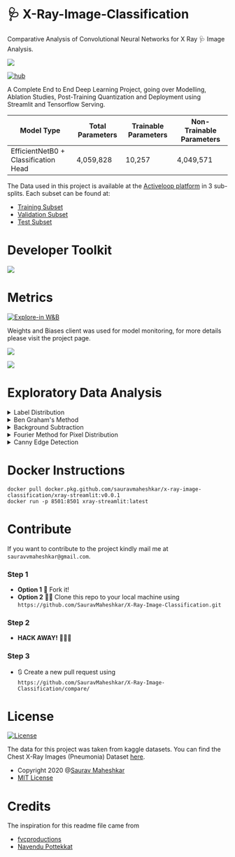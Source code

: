 # 🩺 X-Ray-Image-Classification

Comparative Analysis of Convolutional Neural Networks for X Ray 🩺 Image Analysis.

![](https://github.com/SauravMaheshkar/X-Ray-Image-Classification/blob/main/assets/xray-app.gif?raw=true)

[![hub](https://img.shields.io/badge/powered%20by-hub%20-ff5a1f.svg)](https://github.com/activeloopai/Hub)


A Complete End to End Deep Learning Project, going over Modelling, Ablation Studies, Post-Training Quantization and Deployment using Streamlit and Tensorflow Serving.

| Model Type                           | Total Parameters | Trainable Parameters | Non-Trainable Parameters |
|--------------------------------------|------------------|----------------------|--------------------------|
| EfficientNetB0 + Classification Head | 4,059,828        | 10,257               | 4,049,571                |

The Data used in this project is available at the [Activeloop platform](https://app.activeloop.ai/) in 3 sub-splits. Each subset can be found at:

* [Training Subset](https://app.activeloop.ai/datasets/explore?tag=sauravmaheshkar%2Fchest_xray_pneumonia_train)
* [Validation Subset](https://app.activeloop.ai/datasets/explore?tag=sauravmaheshkar%2Fchest_xray_pneumonia_val)
* [Test Subset](https://app.activeloop.ai/datasets/explore?tag=sauravmaheshkar%2Fchest_xray_pneumonia_test)

# Developer Toolkit

![](https://github.com/SauravMaheshkar/X-Ray-Image-Classification/blob/main/assets/Toolkit.png?raw=true)

# Metrics

[![Explore-in W&B](https://img.shields.io/badge/Explore--in-W%26B-%23FFBE00)](https://wandb.ai/sauravmaheshkar/xray-image-classification)

Weights and Biases client was used for model monitoring, for more details please visit the project page.

![](https://raw.githubusercontent.com/SauravMaheshkar/X-Ray-Image-Classification/5a29b9fd7cf1f2697866aca38c875d43ee6ec5b0/assets/Validation%20AUC.svg)

![](https://raw.githubusercontent.com/SauravMaheshkar/X-Ray-Image-Classification/5a29b9fd7cf1f2697866aca38c875d43ee6ec5b0/assets/Validation%20Loss.svg)

# Exploratory Data Analysis

<details> 
<summary>Label Distribution</summary>
 <center><img src = 'https://github.com/SauravMaheshkar/X-Ray-Image-Classification/blob/main/assets/eda/label_distribution.png?raw=true'></center>
</details>

<details> 
<summary>Ben Graham's Method</summary>
 <center><img src = 'https://github.com/SauravMaheshkar/X-Ray-Image-Classification/blob/main/assets/eda/bengraham.png?raw=true'></center>
</details>

<details> 
<summary>Background Subtraction</summary>
 <center><img src = 'https://github.com/SauravMaheshkar/X-Ray-Image-Classification/blob/main/assets/eda/bg_sub.png?raw=true'></center>
</details>

<details> 
<summary>Fourier Method for Pixel Distribution</summary>
 <center><img src = 'https://github.com/SauravMaheshkar/X-Ray-Image-Classification/blob/main/assets/eda/fourier.png?raw=true'></center>
</details>

<details> 
<summary>Canny Edge Detection</summary>
 <center><img src = 'https://github.com/SauravMaheshkar/X-Ray-Image-Classification/blob/main/assets/eda/canny.png?raw=true'></center>
</details>

# Docker Instructions

```
docker pull docker.pkg.github.com/sauravmaheshkar/x-ray-image-classification/xray-streamlit:v0.0.1
docker run -p 8501:8501 xray-streamlit:latest
```

# Contribute

If you want to contribute to the project kindly mail me at `sauravvmaheshkar@gmail.com`.

### Step 1
 - **Option 1**
   🍴 Fork it!  
 - **Option 2**
    👯‍♂️ Clone this repo to your local machine using `https://github.com/SauravMaheshkar/X-Ray-Image-Classification.git`
### Step 2

- **HACK AWAY!** 🔨🔨🔨

### Step 3

- 🔃 Create a new pull request using `https://github.com/SauravMaheshkar/X-Ray-Image-Classification/compare/`


# License

[![License](http://img.shields.io/:license-mit-blue.svg)](http://doge.mit-license.org)

The data for this project was taken from kaggle datasets. You can find the Chest X-Ray Images (Pneumonia) 
Dataset [here](https://www.kaggle.com/paultimothymooney/chest-xray-pneumonia).

- Copyright 2020 @[Saurav Maheshkar](https://sauravmaheshkar.github.io/)
- [MIT License](https://opensource.org/licenses/MIT)


# Credits

The inspiration for this readme file came from
- [fvcproductions](https://gist.github.com/fvcproductions/1bfc2d4aecb01a834b46#license)
- [Navendu Pottekkat](https://github.com/navendu-pottekkat/awesome-readme/blob/master/README-template.md)
